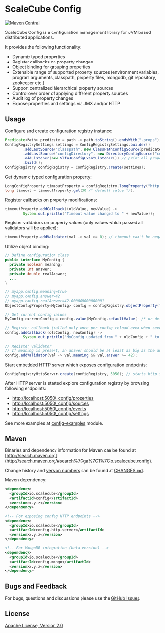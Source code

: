 # ScaleCube Config

[![Maven Central](https://maven-badges.herokuapp.com/maven-central/io.scalecube/config/badge.svg)](https://maven-badges.herokuapp.com/maven-central/io.scalecube/config)

ScaleCube Config is a configuration management library for JVM based distributed applications.

It provides the following functionality:
* Dynamic typed properties
* Register callbacks on property changes
* Object binding for grouping properties
* Extensible range of supported property sources (environment variables, program arguments, classpath, property files, mongodb, git repository, zookeeper etc.)
* Support centralized hierarchical property sources
* Control over order of applying different property sources
* Audit log of property changes
* Expose properties and settings via JMX and/or HTTP

## Usage

Configure and create configuration registry instance:

``` java
Predicate<Path> predicate = path -> path.toString().endsWith(".props"); // match by .props extension
ConfigRegistrySettings settings = ConfigRegistrySettings.builder()
        .addLastSource("classpath", new ClassPathConfigSource(predicate))
        .addLastSource("configDirectory", new DirectoryConfigSource("conf" /* base path */, predicate))
        .addListener(new Slf4JConfigEventListener()) // print all property changes to log
        .build();
ConfigRegistry configRegistry = ConfigRegistry.create(settings);
```

Get dynamic typed configuration property:

``` java
LongConfigProperty timeoutProperty = configRegistry.longProperty("http.request-timeout");
long timeout = timeoutProperty.get(30 /* default value */);
```

Register callbacks on property modifications:
 
``` java
timeoutProperty.addCallback((oldValue, newValue) -> 
        System.out.println("Timeout value changed to " + newValue));
```

Register validators on property values (only values which passed all validators will be applied):
``` java
timeoutProperty.addValidator(val -> val >= 0); // timeout can't be negative
```

Utilize object binding:

``` java
// Define configuration class
public interface MyConfig {
  private boolean meaning;
  private int answer;
  private double realAnswer;
  ...
}

// myapp.config.meaning=true
// myapp.config.answer=42
// myapp.config.realAnswer=42.000000000000001
ObjectConfigProperty<MyConfig> config = configRegistry.objectProperty("myapp.config", MyConfig.class);

// Get current config values
MyConfig currentConfig = config.value(MyConfig.defaultValue() /* or default */);

// Register callback (called only once per config reload even when several properties changed)
config.addCallback((oldConfig, newConfig) -> 
        System.out.println("MyConfig updated from " + oldConfig + " to " + newConfig)); 
        
// Register validator
// If meaning is present, an answer should be at least as big as the answer  
config.addValidator(val -> val.meaning && val.answer >= 42);     
```

Start embedded HTTP server which exposes configuration endpoints:
  
``` java
ConfigRegistryHttpServer.create(configRegistry, 5050); // starts http server on port 5050
```

After HTTP server is started explore configuration registry by browsing following endpoints: 
* [http://localhost:5050/_config/properties](http://localhost:5050/_config/properties)
* [http://localhost:5050/_config/sources](http://localhost:5050/_config/sources)
* [http://localhost:5050/_config/events](http://localhost:5050/_config/events)
* [http://localhost:5050/_config/settings](http://localhost:5050/_config/settings)

See more examples at [config-examples](https://github.com/scalecube/config/tree/master/config-examples/src/main/java/io/scalecube/config/examples) module.

## Maven 

Binaries and dependency information for Maven can be found at 
[http://search.maven.org](http://search.maven.org/#search%7Cga%7C1%7Cio.scalecube.config).

Change history and [version numbers](http://semver.org/) can be found at [CHANGES.md](https://github.com/scalecube/config/blob/master/CHANGES.md). 

Maven dependency: 

``` xml
<dependency>
  <groupId>io.scalecube</groupId>
  <artifactId>config</artifactId>
  <version>x.y.z</version>
</dependency>

<!-- For exposing config HTTP endpoints -->
<dependency>
  <groupId>io.scalecube</groupId>
  <artifactId>config-http-server</artifactId>
  <version>x.y.z</version>
</dependency>

<!-- For MongoDB integration (beta version) -->
<dependency>
  <groupId>io.scalecube</groupId>
  <artifactId>config-mongo</artifactId>
  <version>x.y.z</version>
</dependency>

```

## Bugs and Feedback

For bugs, questions and discussions please use the [GitHub Issues](https://github.com/scalecube/config/issues).

## License

[Apache License, Version 2.0](https://github.com/scalecube/config/blob/master/LICENSE.txt)
